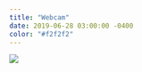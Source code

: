 ```yaml
---
title: "Webcam"
date: 2019-06-28 03:00:00 -0400
color: "#f2f2f2"
---
```


![](http://67.245.251.197:9080/axis-cgi/mjpg/video.cgi?resolution=1280x720)
